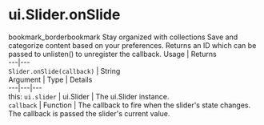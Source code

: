 
#  ui.Slider.onSlide
bookmark_borderbookmark Stay organized with collections  Save and categorize content based on your preferences.
Returns an ID which can be passed to unlisten() to unregister the callback.
Usage | Returns  
---|---  
`Slider.onSlide(callback)` | String  
Argument | Type | Details  
---|---|---  
this: `ui.slider` | ui.Slider | The ui.Slider instance.  
`callback` | Function | The callback to fire when the slider's state changes. The callback is passed the slider's current value.  
